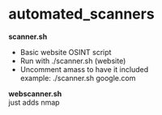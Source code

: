 # automated_scanners  

**scanner.sh**  
- Basic website OSINT script  
- Run with ./scanner.sh (website)  
- Uncomment amass to have it included  
example: ./scanner.sh google.com  

**webscanner.sh**  
just adds nmap

